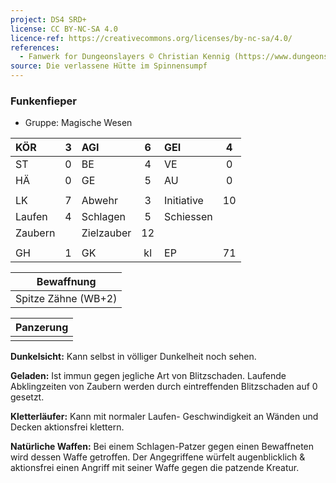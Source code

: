 ```yaml
---
project: DS4 SRD+
license: CC BY-NC-SA 4.0
licence-ref: https://creativecommons.org/licenses/by-nc-sa/4.0/
references: 
  - Fanwerk for Dungeonslayers © Christian Kennig (https://www.dungeonslayers.net/)
source: Die verlassene Hütte im Spinnensumpf
---
```


### Funkenfieper

- Gruppe: Magische Wesen

| KÖR     |  3  | AGI        |  6  | GEI        |  4  |
| :------ | :-: | :--------- | :-: | :--------- | :-: |
| ST      |  0  | BE         |  4  | VE         |  0  |
| HÄ      |  0  | GE         |  5  | AU         |  0  |
|         |     |            |     |            |     |
| LK      |  7  | Abwehr     |  3  | Initiative | 10  |
| Laufen  |  4  | Schlagen   |  5  | Schiessen  |     |
| Zaubern |     | Zielzauber | 12  |            |     |
|         |     |            |     |            |     |
| GH      |  1  | GK         | kl  | EP         | 71  |

|     Bewaffnung      |
| :-----------------: |
| Spitze Zähne (WB+2) |

| Panzerung |
| :-------: |
|           |

**Dunkelsicht:** Kann selbst in völliger Dunkelheit noch sehen.

**Geladen:** Ist immun gegen jegliche Art von Blitzschaden. Laufende Abklingzeiten von Zaubern werden durch eintreffenden Blitzschaden auf 0 gesetzt.

**Kletterläufer:** Kann mit normaler Laufen- Geschwindigkeit an Wänden und Decken aktionsfrei klettern.

**Natürliche Waffen:** Bei einem Schlagen-Patzer gegen einen Bewaffneten wird dessen Waffe getroffen. Der Angegriffene würfelt augenblicklich & aktionsfrei einen Angriff mit seiner Waffe gegen die patzende Kreatur.

